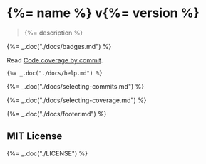 # {%= name %} v{%= version %}

> {%= description %}

{%= _.doc("./docs/badges.md") %}

Read [Code coverage by commit](http://bahmutov.calepin.co/code-coverage-by-commit.html).

```
{%= _.doc("./docs/help.md") %}
```

{%= _.doc("./docs/selecting-commits.md") %}

{%= _.doc("./docs/selecting-coverage.md") %}

{%= _.doc("./docs/footer.md") %}

## MIT License

{%= _.doc("./LICENSE") %}

